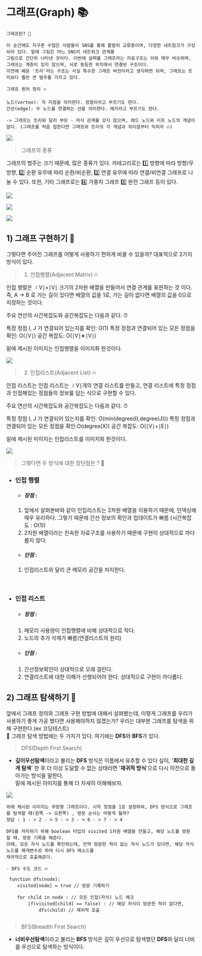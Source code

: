# 그래프(Graph) 📚

```
그래프란? 🥸

이 순간에도 지구촌 수많은 사람들이 SNS를 통해 활발히 교류중이며, 다양한 네트원크가 구성되어 있다. 밑에 그림은 어느 SNS의 네트워크 관계를 
그림으로 간단히 나타낸 것이다. 이번에 살펴볼 그래프라는 자료구조는 이와 매우 비슷하며, 그래프는 계층이 있지 않으며, 서로 동등한 위치에서 연결된 구조이다.
이전에 배운 '트리'라는 구조는 사실 특수한 그래프 버전이라고 생각하면 되며, 그래프는 트리보다 훨씬 큰 범주를 가지고 있다.

그래프 용어 정리 ⭐️

노드(vertex): 각 지점을 의미한다. 정점이라고 부르기도 한다.
간선(edge): 두 노드를 연결하는 선을 의미한다. 에지라고 부르기도 한다.

-> 그래프는 트리와 달리 부모 - 자식 관계를 갖지 않으며, 헤드 노드와 리프 노드의 개념이 없다. (그래프를 처음 접한다면 그래프와 트리의 각 개념과 차이점부터 익히자 🔥)
```

![](https://velog.velcdn.com/images/choidongkuen/post/b2223d4c-6bae-43c7-abe0-c277c06d848e/image.png)

>그래프의 종류

그래프의 범주는 크기 때문에, 많은 종류가 있다. 카테고리로는 1️⃣ 방향에 따라 방향/무방향,   2️⃣ 순환 유무에 따라 순환/비순환,  3️⃣ 연결 유무에 따라 연결/비연결 그래프로 나눌 수 있다.
또한, 기타 그래프로는 4️⃣ 가중치 그래프  5️⃣ 완전 그래프 등이 있다.


![](https://velog.velcdn.com/images/choidongkuen/post/e9425a46-0403-4d1c-b0c9-4c7c58e7b43a/image.png)


![](https://velog.velcdn.com/images/choidongkuen/post/db807028-90e8-47db-be10-bd8c8c55d581/image.png)



![](https://velog.velcdn.com/images/choidongkuen/post/493b3507-b98b-44cb-b8b3-18387893c1a1/image.png)


## 1) 그래프 구현하기 🤔

그렇다면 주어진 그래프를 어떻게 사용하기 편하게 바꿀 수 있을까?
대표적으로 2가지 방식이 있다. 

>1. 인접행렬(Adjacent Matrix) 🔥

인접 행렬은 ∣V∣×∣V∣ 크기의 2차원 배열을 만들어서 연결 관계를 표현하는 것 이다. 즉, A → B 로 가는 길이 있다면 배열의 값을 1로, 가는 길이 없다면 배열의 값을 0으로 지정하는 것이다.


주요 연산의 시간복잡도와 공간복잡도는 다음과 같다. ⏰

특정 정점 I, J 가 연결되어 있는지를 확인: O(1)
특정 정점과 연결되어 있는 모든 정점을 확인: O(∣V∣)
공간 복잡도: O(∣V∣∗∣V∣)

밑에 제시된 이미지는 인접행렬을 이미지화 한것이다.



![](https://velog.velcdn.com/images/choidongkuen/post/5be70308-c0e2-4440-8b90-4b47bad442d4/image.png)

>2. 인접리스트(Adjacent List) 🔥

 인접 리스트는 인접 리스트는 ∣V∣개의 연결 리스트를 만들고, 연결 리스트에 특정 정점과 인접해있는 정점들의 정보를 담는 식으로 구현할 수 있다.

주요 연산의 시간복잡도와 공간복잡도는 다음과 같다. ⏰

특정 정점 I, J 가 연결되어 있는지를 확인: O(min(degree(I),degree(J)))
특정 정점과 연결되어 있는 모든 정점을 확인:O(degree(X))
공간 복잡도: O(∣V∣+∣E∣)

밑에 제시된 미이지는 인접리스트를 이미지화 한것이다.

![](https://velog.velcdn.com/images/choidongkuen/post/03189d25-86b0-4393-9c04-1bd24f7d86ac/image.png)

> 그렇다면 두 방식에 대한 장단점은 ? 🤔

- ### 인접 행렬  
  - #### _장점_ : 
  1. 앞에서 살펴본바와 같이 인집리스트는 2차원 배열을 이용하기 때문에, 인덱싱에 매우 유리하다. 그렇기 때문에 간선 정보의 확인과 업데이트가 빠름 (시간복잡도 : O(1))
  2. 2차원 배열이라는 친숙한 자료구조를 사용하기 때문에 구현이 상대적으로 까다롭지 않다.
  - #### _단점_ : 
  1. 인접리스트와 달리 큰 메모리 공간을 차지한다.

<br>

- ### 인접 리스트
  - ##### _장점_ : 
  1. 메모리 사용량이 인접행렬에 비해 상대적으로 작다.
  2. 노드의 추가 삭제가 빠름(연결리스트의 원리)
  - ##### _단점_ : 
  1. 간선정보확인이 상대적으로 오래 걸린다.
  2. 연결리스트에 대한 이해가 선행되어야 한다. 상대적으로 구현이 까다롭다.


## 2) 그래프 탐색하기 🥸

 앞에서 그래프 정의와 그래프 구현 방법에 대해서 살펴봤는데, 이렇게 그래프를 우리가 사용하기 좋게
가공 했다면 사용해야하지 않겠는가? 우리는 대부분 그래프를 탐색을 위해 구현한다.(ex 코딩테스트)<br>
📢 그래프 탐색 방법에는 두 가지가 있다. 여기에는 **DFS**와 **BFS**가 있다.

> DFS(Depth First Search)

- **깊이우선탐색**이라고 불리는 **DFS** 방식은 이름에서 유추할 수 있다 싶이, '**최대한 깊게 탐색**' 한 후 더 이상 도달할 수 없는 상태라면 '**재귀적 방식**'으로 다시 이전으로 돌아가는 방식을 말한다.
<br> 밑에 제시된 이미지를 통해 더 자세히 이해해보자.


![](https://velog.velcdn.com/images/choidongkuen/post/04dbe04d-91b5-4a17-b94c-4e9746efcff3/image.png)

```
위에 제시된 이미지는 무방향 그래프이다. 시작 정점을 1로 설정하여, DFS 방식으로 그래프를 탐색할 때(왼쪽 -> 오른쪽) , 방문 순서는 어떻게 될까? 
정답 : 1 - > 2 - > 5 - > 3 - > 6 - > 7 - > 4

DFS를 처리하기 위해 boolean 타입의 visited 1차원 배열을 만들고, 해당 노드를 방문 할 때, 방문 기록을 해준다.
이때, 모든 자식 노드를 확인하는데, 만약 방문한 적이 없는 자식 노드가 있다면, 해당 자식 노드를 매개변수로 하여 다시 DFS 메소드를
재귀적으로 호출해준다.

- DFS 수도 코드 🔥

 function dfs(node):
    visited[node] = true // 방문 기록하기
    
    for child in node : // 모든 인접(자식) 노드 체크
        if(visited[child] == false) : // 해당 자식이 방문한 적이 없다면,
            dfs(child) // 재귀적 호출
     
```

> BFS(Breadth First Search)
- **너비우선탐색**이라고 불리는 **BFS** 방식은 깊이 우선으로 탐색했던 **DFS**와 달리 너비를 우선으로 탐색하는 빙식이다.


